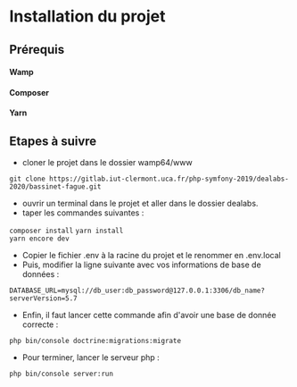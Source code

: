 # Installation du projet

## Prérequis

#### Wamp   
#### Composer   
#### Yarn

## Etapes à suivre

* cloner le projet dans le dossier wamp64/www


 ```git clone https://gitlab.iut-clermont.uca.fr/php-symfony-2019/dealabs-2020/bassinet-fague.git```

* ouvrir un terminal dans le projet et aller dans le dossier dealabs.  
* taper les commandes suivantes : 

 ```composer install``` 
 ```yarn install```  
 ```yarn encore dev```  


* Copier le fichier .env à la racine du projet et le renommer en .env.local  
* Puis, modifier la ligne suivante avec vos informations de base de données :  
  

```DATABASE_URL=mysql://db_user:db_password@127.0.0.1:3306/db_name?serverVersion=5.7```

* Enfin, il faut lancer cette commande afin d'avoir une base de donnée correcte : 

```php bin/console doctrine:migrations:migrate```

* Pour terminer, lancer le serveur php : 

```php bin/console server:run```

